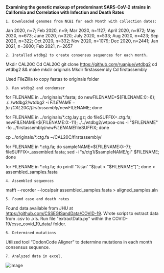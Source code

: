 
**Examining the genetic makeup of predominant SARS-CoV-2 strains in California and Correlation with Infection and Death Rates**

	1. Downloaded genomes from NCBI for each Month with collection dates:
Jan 2020, n=7;
Feb 2020, n=9;
Mar 2020, n=1127;
April 2020, n=972;
May 2020, n=673;
June 2020, n=320;
July 2020, n=533;
Aug 2020, n=423;
Sep 2020, n=322;
Oct 2020, n=332;
Nov 2020, n=1079;
Dec 2020, n=2441;
Jan 2021, n=3600;
Feb 2021, n=2657

	2. Installed wtdbg2 to create consensus sequences for each month.
Mkdir CAL20C
Cd CAL20C
git clone https://github.com/ruanjue/wtdbg2
cd wtdbg2 && make
mkdir originals
Mkdir firstassembly
Cd firstassembly

Used FileZilla to copy fastas to originals folder

	3. Ran wtdbg2 and condenser
for FILENAME in ../originals/*.fasta; do newFILENAME=${FILENAME:0:-6}; ./../wtdbg2/wtdbg2 -i $FILENAME -fo ~/CAL20C/firstassembly/$newFILENAME; done

for FILENAME in ../originals/*.ctg.lay.gz; do fileSUFFIX=.ctg.fa; newFILENAME=${FILENAME:0:-11}; ./../wtdbg2/wtpoa-cns -i "$FILENAME" -fo ../firstassembly/$newFILENAME$fileSUFFIX; done

cp ../originals/*.ctg.fa ~/CAL20C/firstassembly/

for FILENAME in *.ctg.fa; do sampleNAME=${FILENAME:0:-7}; fileSUFFIX=_assembled.fasta; sed -i "s/ctg1/$sampleNAME/gi" $FILENAME; done

for FILENAME in *.ctg.fa; do printf '%s\n' "$(cat < "$FILENAME")"; done > assembled_samples.fasta

	4. Assembled sequences
mafft --reorder --localpair assembled_samples.fasta > aligned_samples.aln

	5. Found case and death rates

Found data available from JHU at https://github.com/CSSEGISandData/COVID-19. Wrote script to extract data from .csv to .xls. Run file "extractData.py" within the COVID-19/csse_covid_19_data/ folder.

	6. Determined mutations

Utilized tool “CodonCode Aligner” to determine mutations in each month consensus sequence.

	7. Analyzed data in excel.
	
![image](https://user-images.githubusercontent.com/60581129/113227967-d9e3cc80-9261-11eb-9e03-93def2395558.png)


